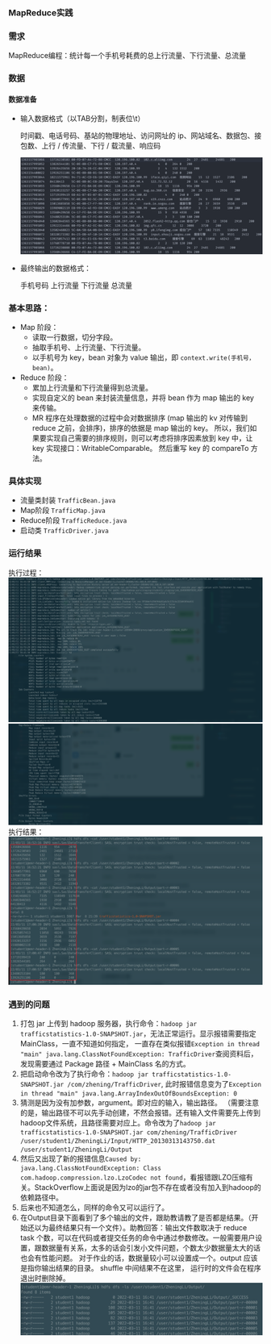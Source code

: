 ### MapReduce实践

### 需求

MapReduce编程：统计每一个手机号耗费的总上行流量、下行流量、总流量

### 数据

#### 数据准备

- 输入数据格式（以TAB分割，制表位\t）

    时间戳、电话号码、基站的物理地址、访问网址的 ip、网站域名、数据包、接包数、上行 / 传流量、下行 / 载流量、响应码

  ![数据准备](./docs/Snipaste_2022-03-11_22-54-12.png)

- 最终输出的数据格式：

  手机号码 上行流量 下行流量 总流量

### 基本思路：

- Map 阶段： 
  - 读取一行数据，切分字段。 
  - 抽取手机号、上行流量、下行流量。 
  - 以手机号为 key，bean 对象为 value 输出，即 ```context.write(手机号，bean)```。 
- Reduce 阶段：
  - 累加上行流量和下行流量得到总流量。 
  - 实现自定义的 bean 来封装流量信息，并将 bean 作为 map 输出的 key 来传输。 
  - MR 程序在处理数据的过程中会对数据排序 (map 输出的 kv 对传输到 reduce 之前，会排序)，排序的依据是 map 输出的 key。 所以，我们如果要实现自己需要的排序规则，则可以考虑将排序因素放到 key 中，让 key 实现接口：WritableComparable。 然后重写 key 的 compareTo 方法。

### 具体实现
- 流量类封装 ```TrafficBean.java```
- Map阶段 ```TrafficMap.java```
- Reduce阶段 ```TrafficReduce.java```
- 启动类 ```TrafficDriver.java```

### 运行结果

执行过程：
![执行过程1](./docs/Snipaste_2022-03-11_16-43-15.png)
![执行过程2](./docs/Snipaste_2022-03-11_16-43-47.png)
执行结果：
![执行结果](./docs/Snipaste_2022-03-11_17-01-35.png)

### 遇到的问题

1. 打包 jar 上传到 hadoop 服务器，执行命令：```hadoop jar trafficstatistics-1.0-SNAPSHOT.jar```，无法正常运行。显示报错需要指定 MainClass，一直不知道如何指定，
一直存在类似报错```Exception in thread "main" java.lang.ClassNotFoundException: TrafficDriver```查阅资料后，发现需要通过 Package 路径 + MainClass 名的方式。
2. 把启动命令改为了执行命令：```hadoop jar trafficstatistics-1.0-SNAPSHOT.jar /com/zhening/TrafficDriver```, 此时报错信息变为了```Exception in thread "main" java.lang.ArrayIndexOutOfBoundsException: 0```
3. 猜测是因为没有加参数，argument。即对应的输入，输出路径。 （需要注意的是，输出路径不可以先手动创建，不然会报错。还有输入文件需要先上传到hadoop文件系统，且路径需要对应上。命令改为了```hadoop jar trafficstatistics-1.0-SNAPSHOT.jar com/zhening/TrafficDriver /user/student1/ZheningLi/Input/HTTP_20130313143750.dat /user/student1/ZheningLi/Output```
4. 然后又出现了新的报错信息```Caused by: java.lang.ClassNotFoundException: Class com.hadoop.compression.lzo.LzoCodec not found```，看报错跟LZO压缩有关。StackOverflow上面说是因为lzo的jar包不存在或者没有加入到hadoop的依赖路径中。 
5. 后来也不知道怎么，同样的命令又可以运行了。 
6. 在Output目录下面看到了多个输出的文件，跟助教请教了是否都是结果。（开始还以为最终结果只有一个文件）。助教回答：输出文件数取决于 reduce task 个数，可以在代码或者提交任务的命令中通过参数修改。一般需要用户设置，跟数据量有关系，太多的话会引发小文件问题，个数太少数据量太大的话也会有性能问题。
对于作业的话，数据量较小可以设置成一个。output 应该是指你输出结果的目录。 shuffle 中间结果不在这里， 运行时的文件会在程序退出时删除掉。![多目录](./docs/WechatIMG28.jpeg)